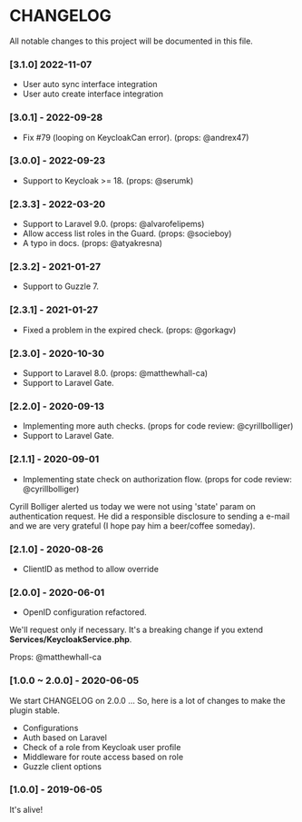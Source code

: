 # CHANGELOG

All notable changes to this project will be documented in this file.

### [3.1.0] 2022-11-07

* User auto sync interface integration
* User auto create interface integration

### [3.0.1] - 2022-09-28

* Fix #79 (looping on KeycloakCan error). (props: @andrex47)

### [3.0.0] - 2022-09-23

* Support to Keycloak >= 18. (props: @serumk)

### [2.3.3] - 2022-03-20

* Support to Laravel 9.0. (props: @alvarofelipems)
* Allow access list roles in the Guard. (props: @socieboy)
* A typo in docs. (props: @atyakresna)

### [2.3.2] - 2021-01-27

* Support to Guzzle 7.

### [2.3.1] - 2021-01-27

* Fixed a problem in the expired check. (props: @gorkagv)

### [2.3.0] - 2020-10-30

* Support to Laravel 8.0. (props: @matthewhall-ca)
* Support to Laravel Gate.

### [2.2.0] - 2020-09-13

* Implementing more auth checks. (props for code review: @cyrillbolliger)
* Support to Laravel Gate.

### [2.1.1] - 2020-09-01

* Implementing state check on authorization flow. (props for code review: @cyrillbolliger)

Cyrill Bolliger alerted us today we were not using 'state' param on authentication request.
He did a responsible disclosure to sending a e-mail and we are very grateful (I hope pay him a beer/coffee someday).

### [2.1.0] - 2020-08-26

* ClientID as method to allow override

### [2.0.0] - 2020-06-01

* OpenID configuration refactored.

We'll request only if necessary.
It's a breaking change if you extend **Services/KeycloakService.php**.

Props: @matthewhall-ca

### [1.0.0 ~ 2.0.0] - 2020-06-05

We start CHANGELOG on 2.0.0 ...
So, here is a lot of changes to make the plugin stable.

* Configurations
* Auth based on Laravel
* Check of a role from Keycloak user profile
* Middleware for route access based on role
* Guzzle client options

### [1.0.0] - 2019-06-05

It's alive!

